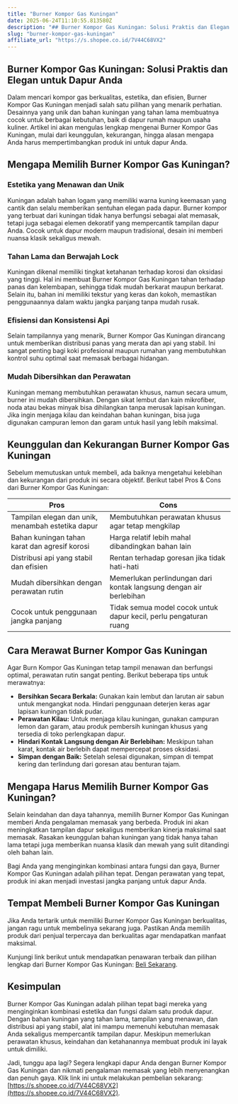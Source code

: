 ```yaml
---
title: "Burner Kompor Gas Kuningan"
date: 2025-06-24T11:10:55.813580Z
description: "## Burner Kompor Gas Kuningan: Solusi Praktis dan Elegan untuk Dapur Anda..."
slug: "burner-kompor-gas-kuningan"
affiliate_url: "https://s.shopee.co.id/7V44C68VX2"
---
```

## Burner Kompor Gas Kuningan: Solusi Praktis dan Elegan untuk Dapur Anda

Dalam mencari kompor gas berkualitas, estetika, dan efisien, Burner Kompor Gas Kuningan menjadi salah satu pilihan yang menarik perhatian. Desainnya yang unik dan bahan kuningan yang tahan lama membuatnya cocok untuk berbagai kebutuhan, baik di dapur rumah maupun usaha kuliner. Artikel ini akan mengulas lengkap mengenai Burner Kompor Gas Kuningan, mulai dari keunggulan, kekurangan, hingga alasan mengapa Anda harus mempertimbangkan produk ini untuk dapur Anda.

## Mengapa Memilih Burner Kompor Gas Kuningan?

### Estetika yang Menawan dan Unik

Kuningan adalah bahan logam yang memiliki warna kuning keemasan yang cantik dan selalu memberikan sentuhan elegan pada dapur. Burner kompor yang terbuat dari kuningan tidak hanya berfungsi sebagai alat memasak, tetapi juga sebagai elemen dekoratif yang mempercantik tampilan dapur Anda. Cocok untuk dapur modern maupun tradisional, desain ini memberi nuansa klasik sekaligus mewah.

### Tahan Lama dan Berwajah Lock

Kuningan dikenal memiliki tingkat ketahanan terhadap korosi dan oksidasi yang tinggi. Hal ini membuat Burner Kompor Gas Kuningan tahan terhadap panas dan kelembapan, sehingga tidak mudah berkarat maupun berkarat. Selain itu, bahan ini memiliki tekstur yang keras dan kokoh, memastikan penggunaannya dalam waktu jangka panjang tanpa mudah rusak.

### Efisiensi dan Konsistensi Api

Selain tampilannya yang menarik, Burner Kompor Gas Kuningan dirancang untuk memberikan distribusi panas yang merata dan api yang stabil. Ini sangat penting bagi koki profesional maupun rumahan yang membutuhkan kontrol suhu optimal saat memasak berbagai hidangan.

### Mudah Dibersihkan dan Perawatan

Kuningan memang membutuhkan perawatan khusus, namun secara umum, burner ini mudah dibersihkan. Dengan sikat lembut dan kain mikrofiber, noda atau bekas minyak bisa dihilangkan tanpa merusak lapisan kuningan. Jika ingin menjaga kilau dan keindahan bahan kuningan, bisa juga digunakan campuran lemon dan garam untuk hasil yang lebih maksimal.

## Keunggulan dan Kekurangan Burner Kompor Gas Kuningan

Sebelum memutuskan untuk membeli, ada baiknya mengetahui kelebihan dan kekurangan dari produk ini secara objektif. Berikut tabel Pros & Cons dari Burner Kompor Gas Kuningan:

| **Pros**                                      | **Cons**                                              |
|----------------------------------------------|------------------------------------------------------|
| Tampilan elegan dan unik, menambah estetika dapur | Membutuhkan perawatan khusus agar tetap mengkilap  |
| Bahan kuningan tahan karat dan agresif korosi | Harga relatif lebih mahal dibandingkan bahan lain  |
| Distribusi api yang stabil dan efisien     | Rentan terhadap goresan jika tidak hati-hati       |
| Mudah dibersihkan dengan perawatan rutin | Memerlukan perlindungan dari kontak langsung dengan air berlebihan |
| Cocok untuk penggunaan jangka panjang      | Tidak semua model cocok untuk dapur kecil, perlu pengaturan ruang |

## Cara Merawat Burner Kompor Gas Kuningan

Agar Burn Kompor Gas Kuningan tetap tampil menawan dan berfungsi optimal, perawatan rutin sangat penting. Berikut beberapa tips untuk merawatnya:

- **Bersihkan Secara Berkala:** Gunakan kain lembut dan larutan air sabun untuk mengangkat noda. Hindari penggunaan deterjen keras agar lapisan kuningan tidak pudar.
- **Perawatan Kilau:** Untuk menjaga kilau kuningan, gunakan campuran lemon dan garam, atau produk pembersih kuningan khusus yang tersedia di toko perlengkapan dapur.
- **Hindari Kontak Langsung dengan Air Berlebihan:** Meskipun tahan karat, kontak air berlebih dapat mempercepat proses oksidasi.
- **Simpan dengan Baik:** Setelah selesai digunakan, simpan di tempat kering dan terlindung dari goresan atau benturan tajam.

## Mengapa Harus Memilih Burner Kompor Gas Kuningan?

Selain keindahan dan daya tahannya, memilih Burner Kompor Gas Kuningan memberi Anda pengalaman memasak yang berbeda. Produk ini akan meningkatkan tampilan dapur sekaligus memberikan kinerja maksimal saat memasak. Rasakan keunggulan bahan kuningan yang tidak hanya tahan lama tetapi juga memberikan nuansa klasik dan mewah yang sulit ditandingi oleh bahan lain.

Bagi Anda yang menginginkan kombinasi antara fungsi dan gaya, Burner Kompor Gas Kuningan adalah pilihan tepat. Dengan perawatan yang tepat, produk ini akan menjadi investasi jangka panjang untuk dapur Anda. 

## Tempat Membeli Burner Kompor Gas Kuningan

Jika Anda tertarik untuk memiliki Burner Kompor Gas Kuningan berkualitas, jangan ragu untuk membelinya sekarang juga. Pastikan Anda memilih produk dari penjual terpercaya dan berkualitas agar mendapatkan manfaat maksimal.

Kunjungi link berikut untuk mendapatkan penawaran terbaik dan pilihan lengkap dari Burner Kompor Gas Kuningan: [Beli Sekarang](https://s.shopee.co.id/7V44C68VX2).

## Kesimpulan

Burner Kompor Gas Kuningan adalah pilihan tepat bagi mereka yang menginginkan kombinasi estetika dan fungsi dalam satu produk dapur. Dengan bahan kuningan yang tahan lama, tampilan yang menawan, dan distribusi api yang stabil, alat ini mampu memenuhi kebutuhan memasak Anda sekaligus mempercantik tampilan dapur. Meskipun memerlukan perawatan khusus, keindahan dan ketahanannya membuat produk ini layak untuk dimiliki.

Jadi, tunggu apa lagi? Segera lengkapi dapur Anda dengan Burner Kompor Gas Kuningan dan nikmati pengalaman memasak yang lebih menyenangkan dan penuh gaya. Klik link ini untuk melakukan pembelian sekarang: [https://s.shopee.co.id/7V44C68VX2](https://s.shopee.co.id/7V44C68VX2).